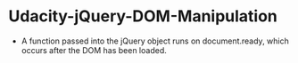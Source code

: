 # Udacity-jQuery-DOM-Manipulation
- A function passed into the jQuery object runs on document.ready, which occurs after the DOM has been loaded.
